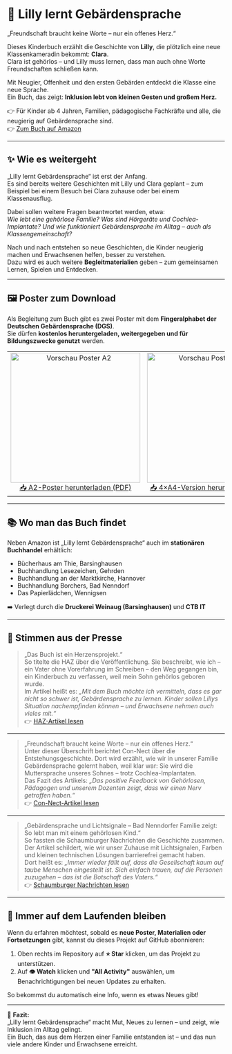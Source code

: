 # 📖 Lilly lernt Gebärdensprache

„Freundschaft braucht keine Worte – nur ein offenes Herz.“  

Dieses Kinderbuch erzählt die Geschichte von **Lilly**, die plötzlich eine neue Klassenkameradin bekommt: **Clara**.  
Clara ist gehörlos – und Lilly muss lernen, dass man auch ohne Worte Freundschaften schließen kann.  

Mit Neugier, Offenheit und den ersten Gebärden entdeckt die Klasse eine neue Sprache.  
Ein Buch, das zeigt: **Inklusion lebt von kleinen Gesten und großem Herz.**

👉 Für Kinder ab 4 Jahren, Familien, pädagogische Fachkräfte und alle, die neugierig auf Gebärdensprache sind.  
👉 [Zum Buch auf Amazon](https://www.amazon.de/dp/B0FK332YMT)

---

## ✨ Wie es weitergeht

„Lilly lernt Gebärdensprache“ ist erst der Anfang.  
Es sind bereits weitere Geschichten mit Lilly und Clara geplant – zum Beispiel bei einem Besuch bei Clara zuhause oder bei einem Klassenausflug.  

Dabei sollen weitere Fragen beantwortet werden, etwa:  
*Wie lebt eine gehörlose Familie? Was sind Hörgeräte und Cochlea-Implantate? Und wie funktioniert Gebärdensprache im Alltag – auch als Klassengemeinschaft?*  

Nach und nach entstehen so neue Geschichten, die Kinder neugierig machen und Erwachsenen helfen, besser zu verstehen.  
Dazu wird es auch weitere **Begleitmaterialien** geben – zum gemeinsamen Lernen, Spielen und Entdecken.

---

## 🖼️ Poster zum Download

Als Begleitung zum Buch gibt es zwei Poster mit dem **Fingeralphabet der Deutschen Gebärdensprache (DGS)**.  
Sie dürfen **kostenlos heruntergeladen, weitergegeben und für Bildungszwecke genutzt** werden.  

<table>
  <tr>
    <td align="center">
      <a href="https://github.com/LillyLernt/DGS/releases/download/v1.0/FingeralphabetA2.pdf">
        <img src="https://github.com/LillyLernt/DGS/releases/download/v1.0/posterA2.jpg" alt="Vorschau Poster A2" width="300"/>
      </a><br>
      <a href="https://github.com/LillyLernt/DGS/releases/download/v1.0/FingeralphabetA2.pdf">
        📥 A2-Poster herunterladen (PDF)
      </a>
    </td>
    <td align="center">
      <a href="https://github.com/LillyLernt/DGS/releases/download/v1.0/FingeralphabetA4.pdf">
        <img src="https://github.com/LillyLernt/DGS/releases/download/v1.0/posterA4.jpg" alt="Vorschau Poster 4×A4" width="300"/>
      </a><br>
      <a href="https://github.com/LillyLernt/DGS/releases/download/v1.0/FingeralphabetA4.pdf">
        📥 4×A4-Version herunterladen (PDF)
      </a>
    </td>
  </tr>
</table>

---

## 📚 Wo man das Buch findet

Neben Amazon ist „Lilly lernt Gebärdensprache“ auch im **stationären Buchhandel** erhältlich:  

- Bücherhaus am Thie, Barsinghausen  
- Buchhandlung Lesezeichen, Gehrden  
- Buchhandlung an der Marktkirche, Hannover  
- Buchhandlung Borchers, Bad Nenndorf  
- Das Papierlädchen, Wennigsen  

➡️ Verlegt durch die **Druckerei Weinaug (Barsinghausen)** und **CTB IT**  

---

## 📰 Stimmen aus der Presse

> „Das Buch ist ein Herzensprojekt.“  
> So titelte die HAZ über die Veröffentlichung. Sie beschreibt, wie ich – ein Vater ohne Vorerfahrung im Schreiben – den Weg gegangen bin, ein Kinderbuch zu verfassen, weil mein Sohn gehörlos geboren wurde.  
> Im Artikel heißt es: *„Mit dem Buch möchte ich vermitteln, dass es gar nicht so schwer ist, Gebärdensprache zu lernen. Kinder sollen Lillys Situation nachempfinden können – und Erwachsene nehmen auch vieles mit.“*  
> 👉 [HAZ-Artikel lesen](https://www.haz.de/lokales/umland/barsinghausen/barsinghausen-warum-ein-vater-ein-kinderbuch-ueber-gebaerdensprache-schreibt-PYVGAD5ZZVERJELGCT3YSX562I.html)

---

> „Freundschaft braucht keine Worte – nur ein offenes Herz.“  
> Unter dieser Überschrift berichtet Con-Nect über die Entstehungsgeschichte. Dort wird erzählt, wie wir in unserer Familie Gebärdensprache gelernt haben, weil klar war: Sie wird die Muttersprache unseres Sohnes – trotz Cochlea-Implantaten.  
> Das Fazit des Artikels: *„Das positive Feedback von Gehörlosen, Pädagogen und unserem Dozenten zeigt, dass wir einen Nerv getroffen haben.“*  
> 👉 [Con-Nect-Artikel lesen](https://www.con-nect.de/wennigsen/nachricht/lilly-lernt-gebaerdensprache-vater-eines-gehoerlosen-kindes-schreibt-kinderbuch)

---

> „Gebärdensprache und Lichtsignale – Bad Nenndorfer Familie zeigt: So lebt man mit einem gehörlosen Kind.“  
> So fassten die Schaumburger Nachrichten die Geschichte zusammen. Der Artikel schildert, wie wir unser Zuhause mit Lichtsignalen, Farben und kleinen technischen Lösungen barrierefrei gemacht haben.  
> Dort heißt es: *„Immer wieder fällt auf, dass die Gesellschaft kaum auf taube Menschen eingestellt ist. Sich einfach trauen, auf die Personen zuzugehen – das ist die Botschaft des Vaters.“*  
> 👉 [Schaumburger Nachrichten lesen](https://www.sn-online.de/lokales/schaumburg/nenndorf/taubes-kind-bad-nenndorfer-familie-findet-kreative-loesungen-GFZMSAANMJGJZF7C53SR3WMZLQ.html)

---

## 🔔 Immer auf dem Laufenden bleiben

Wenn du erfahren möchtest, sobald es **neue Poster, Materialien oder Fortsetzungen** gibt, kannst du dieses Projekt auf GitHub abonnieren:

1. Oben rechts im Repository auf **⭐ Star** klicken, um das Projekt zu unterstützen.  
2. Auf **👁️ Watch** klicken und **"All Activity"** auswählen, um Benachrichtigungen bei neuen Updates zu erhalten.  

So bekommst du automatisch eine Info, wenn es etwas Neues gibt!

---

🌱 **Fazit:**  
„Lilly lernt Gebärdensprache“ macht Mut, Neues zu lernen – und zeigt, wie Inklusion im Alltag gelingt.  
Ein Buch, das aus dem Herzen einer Familie entstanden ist – und das nun viele andere Kinder und Erwachsene erreicht.
